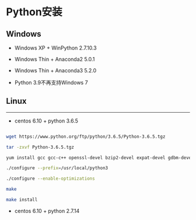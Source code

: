 # Python安装

## Windows

- Windows XP + WinPython 2.7.10.3

- Windows Thin + Anaconda2 5.0.1

- Windows Thin + Anaconda3 5.2.0

- Python 3.9不再支持Windows 7

## Linux

---
- centos 6.10 + python 3.6.5

```sh

wget https://www.python.org/ftp/python/3.6.5/Python-3.6.5.tgz

tar -zxvf Python-3.6.5.tgz

yum install gcc gcc-c++ openssl-devel bzip2-devel expat-devel gdbm-devel readline-devel sqlite-devel

./configure --prefix=/usr/local/python3

./configure --enable-optimizations

make

make install

```
- centos 6.10 + python 2.7.14